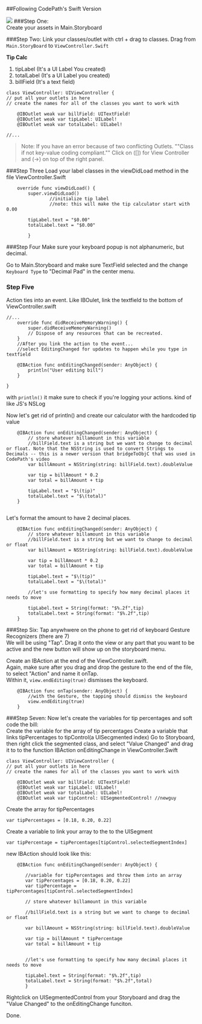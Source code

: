 ##Following CodePath's Swift Version 

![](/Users/melindapo/ios_learning/tipster_swift/tip.gif)
###Step One:  
Create your assets in Main.Storyboard

###Step Two:
Link your classes/outlet with ctrl +  drag to classes.  Drag from ```Main.StoryBoard```  to ```ViewController.Swift```

**Tip Calc**  
1. tipLabel (It's a UI Label You created)  
2. totalLabel (It's a UI Label you created)   
3. billField (It's a text field)  

```
class ViewController: UIViewController {
// put all your outlets in here
// create the names for all of the classes you want to work with
    
    @IBOutlet weak var billField: UITextField!
    @IBOutlet weak var tipLabel: UILabel!
    @IBOutlet weak var totalLabel: UILabel!
    
//...
```


>Note: If you have an error because of two conflicting Outlets. ""Class if not key-value coding compliant.""
Click on ([]) for View Controller and (->) on top of the right panel.

###Step Three
Load your label classes in the viewDidLoad method in the file ViewController.Swift

```
    override func viewDidLoad() {
        super.viewDidLoad()
                //initialize tip label
        	    //note: this will make the tip calculator start with 0.00
        
        tipLabel.text = "$0.00"
        totalLabel.text = "$0.00"
        
        }
 ```
 
 ###Step Four
 Make sure your keyboard popup is not alphanumeric, but decimal. 
 
 Go to Main.Storyboard and make sure TextField selected and the change ```Keyboard Type``` to "Decimal Pad" in the center menu.
 
### Step Five 
 Action ties into an event.
 Like IBOulet, link the textfield to the bottom of ViewController.swift

```
//...
    override func didReceiveMemoryWarning() {
        super.didReceiveMemoryWarning()
        // Dispose of any resources that can be recreated.
    }
	//After you link the action to the event... 
	//select EditingChanged for updates to happen while you type in textfield
	
    @IBAction func onEditingChanged(sender: AnyObject) {
        println("User editing bill")
    }

}

``` 

with ```println()``` it make sure to check if you're logging your actions. kind of like JS's NSLog

Now let's get rid of println() and create our calculator with the hardcoded tip value  

```
    @IBAction func onEditingChanged(sender: AnyObject) {
        // store whatever billamount in this variable
        //billField.text is a string but we want to change to decimal or float. Note that the NSString is used to convert Strings to Decimals -- this is a newer version that bridgeToObjC that was used in CodePath's video
        var billAmount = NSString(string: billField.text).doubleValue
        
        var tip = billAmount * 0.2
        var total = billAmount + tip
        
        tipLabel.text = "$\(tip)"
        totalLabel.text = "$\(total)"
    }
    
```


Let's format the amount to have 2 decimal places.  

```
    @IBAction func onEditingChanged(sender: AnyObject) {
        // store whatever billamount in this variable
        //billField.text is a string but we want to change to decimal or float
        var billAmount = NSString(string: billField.text).doubleValue
        
        var tip = billAmount * 0.2
        var total = billAmount + tip
        
        tipLabel.text = "$\(tip)"
        totalLabel.text = "$\(total)"
        
        //let's use formatting to specify how many decimal places it needs to move
        
        tipLabel.text = String(format: "$%.2f",tip)
        totalLabel.text = String(format: "$%.2f",tip)
    }
```


###Step Six: Tap anywhwere on the phone to get rid of keyboard
Gesture Recognizers (there are 7)  
We will be using "Tap". Drag it onto the view or any part that you want to be active and the new button will show up on the storyboard menu. 

Create an IBAction at the end of the ViewController.swift.  
Again, make sure after you drag and drop the gesture to the end of the file, to select "Action" and name it onTap.   
Within it, ```view.endEditing(true)``` dismisses the keyboard.

```
    @IBAction func onTap(sender: AnyObject) {
        //with the Gesture, the tapping should dismiss the keyboard
        view.endEditing(true)
    }
```

###Step Seven:
Now let's create the variables for tip percentages and soft code the bill:  
Create the variable for the array of tip percentages
Create a variable that links tipPercentages to tipControl(a UISecgmented index)
Go to Storyboard, then right click the segmented class, and select "Value Changed" and drag it to to the function IBAction onEditingChange in ViewController.Swift

```
class ViewController: UIViewController {
// put all your outlets in here
// create the names for all of the classes you want to work with
    
    @IBOutlet weak var billField: UITextField!
    @IBOutlet weak var tipLabel: UILabel!
    @IBOutlet weak var totalLabel: UILabel!
    @IBOutlet weak var tipControl: UISegmentedControl! //newguy
 ```
 
 Create the array for tipPercentages
 ```
 var tipPercentages = [0.18, 0.20, 0.22]
 ```
 
 Create a variable to link your array to the  to the UISegment 
 
```  
var tipPercentage = tipPercentages[tipControl.selectedSegmentIndex]

```
 
 new IBAction should look like this:
 
 ```
     @IBAction func onEditingChanged(sender: AnyObject) {
        
        //variable for tipPercentages and throw them into an array
        var tipPercentages = [0.18, 0.20, 0.22]
        var tipPercentage = tipPercentages[tipControl.selectedSegmentIndex]
      
        // store whatever billamount in this variable
        
        //billField.text is a string but we want to change to decimal or float
        
        var billAmount = NSString(string: billField.text).doubleValue

        var tip = billAmount * tipPercentage
        var total = billAmount + tip

        
        //let's use formatting to specify how many decimal places it needs to move
        
        tipLabel.text = String(format: "$%.2f",tip)
        totalLabel.text = String(format: "$%.2f",total)
        }
 ```
 
 Rightclick on UISegmentedControl from your Storyboard and drag the "Value Changed" to the onEditingChange funciton.
 
 Done.